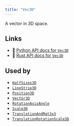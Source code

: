 ```yaml
---
title: "Vec3D"
---
```


A vector in 3D space.


## Links
 * 🐍 [Python API docs for `Vec3D`](https://ref.rerun.io/docs/python/stable/common/datatypes#rerun.datatypes.Vec3D)
 * 🦀 [Rust API docs for `Vec3D`](https://docs.rs/rerun/latest/rerun/datatypes/struct.Vec3D.html)


## Used by

* [`HalfSizes3D`](../components/half_sizes3d.md)
* [`LineStrip3D`](../components/line_strip3d.md)
* [`Position3D`](../components/position3d.md)
* [`Vector3D`](../components/vector3d.md)
* [`RotationAxisAngle`](../datatypes/rotation_axis_angle.md)
* [`Scale3D`](../datatypes/scale3d.md)
* [`TranslationAndMat3x3`](../datatypes/translation_and_mat3x3.md)
* [`TranslationRotationScale3D`](../datatypes/translation_rotation_scale3d.md)

